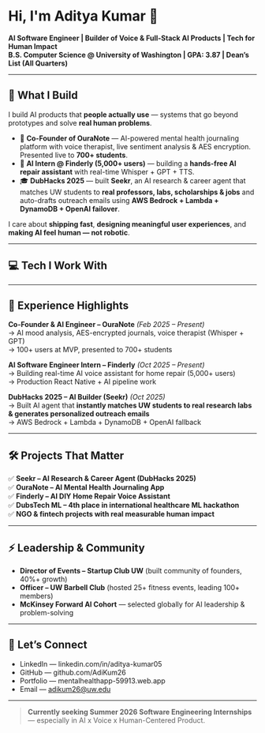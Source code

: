 # Hi, I'm Aditya Kumar 👋

**AI Software Engineer | Builder of Voice & Full-Stack AI Products | Tech for Human Impact**  
**B.S. Computer Science @ University of Washington | GPA: 3.87 | Dean’s List (All Quarters)**  

---

## 🚀 What I Build

I build AI products that **people actually use** — systems that go beyond prototypes and solve **real human problems**.

- 🧠 **Co-Founder of OuraNote** — AI-powered mental health journaling platform with voice therapist, live sentiment analysis & AES encryption. Presented live to **700+ students**.
- 🔧 **AI Intern @ Finderly (5,000+ users)** — building a **hands-free AI repair assistant** with real-time Whisper + GPT + TTS.
- 🎓 **DubHacks 2025** — built **Seekr**, an AI research & career agent that matches UW students to **real professors, labs, scholarships & jobs** and auto-drafts outreach emails using **AWS Bedrock + Lambda + DynamoDB + OpenAI failover**.

I care about **shipping fast**, **designing meaningful user experiences**, and **making AI feel human — not robotic**.

---

## 💻 Tech I Work With

---

## 🧩 Experience Highlights

**Co-Founder & AI Engineer – OuraNote** *(Feb 2025 – Present)*  
→ AI mood analysis, AES-encrypted journals, voice therapist (Whisper + GPT)  
→ 100+ users at MVP, presented to 700+ students

**AI Software Engineer Intern – Finderly** *(Oct 2025 – Present)*  
→ Building real-time AI voice assistant for home repair (5,000+ users)  
→ Production React Native + AI pipeline work

**DubHacks 2025 – AI Builder (Seekr)** *(Oct 2025)*  
→ Built AI agent that **instantly matches UW students to real research labs & generates personalized outreach emails**  
→ AWS Bedrock + Lambda + DynamoDB + OpenAI fallback

---

## 🛠️ Projects That Matter

✅ **Seekr – AI Research & Career Agent (DubHacks 2025)**  
✅ **OuraNote – AI Mental Health Journaling App**  
✅ **Finderly – AI DIY Home Repair Voice Assistant**  
✅ **DubsTech ML – 4th place in international healthcare ML hackathon**  
✅ **NGO & fintech projects with real measurable human impact**

---

## ⚡ Leadership & Community

- **Director of Events – Startup Club UW** (built community of founders, 40%+ growth)  
- **Officer – UW Barbell Club** (hosted 25+ fitness events, leading 100+ members)  
- **McKinsey Forward AI Cohort** — selected globally for AI leadership & problem-solving

---

## 🤝 Let’s Connect

- LinkedIn — linkedin.com/in/aditya-kumar05  
- GitHub — github.com/AdiKum26  
- Portfolio — mentalhealthapp-59913.web.app  
- Email — adikum26@uw.edu  

---

> **Currently seeking Summer 2026 Software Engineering Internships** — especially in AI x Voice x Human-Centered Product.

